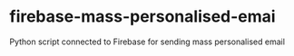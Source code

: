 # firebase-mass-personalised-emai
Python script connected to Firebase for sending mass personalised email
